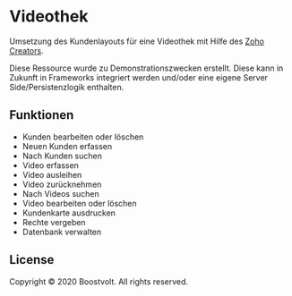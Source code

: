 # Videothek

Umsetzung des Kundenlayouts für eine Videothek mit Hilfe des [Zoho Creators](https://www.zoho.com/de/creator/).

Diese Ressource wurde zu Demonstrationszwecken erstellt. Diese kann in Zukunft in Frameworks integriert werden und/oder eine eigene Server Side/Persistenzlogik enthalten.
  
## Funktionen
- Kunden bearbeiten oder löschen
- Neuen Kunden erfassen
- Nach Kunden suchen
- Video erfassen
- Video ausleihen
- Video zurücknehmen
- Nach Videos suchen
- Video bearbeiten oder löschen
- Kundenkarte ausdrucken
- Rechte vergeben
- Datenbank verwalten

## License

Copyright © 2020 Boostvolt. All rights reserved.
